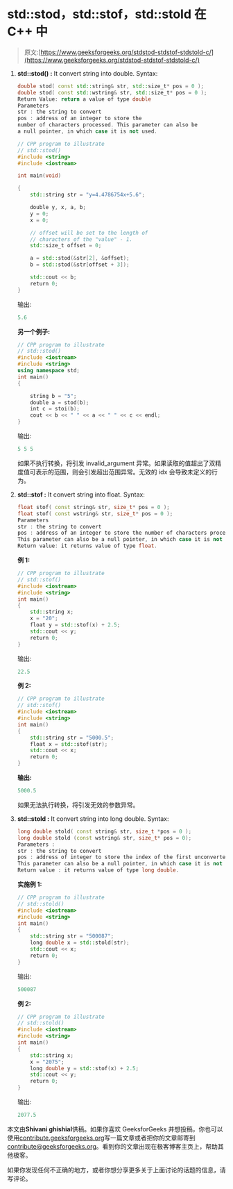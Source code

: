 # std::stod，std::stof，std::stold 在 C++ 中

> 原文:[https://www.geeksforgeeks.org/stdstod-stdstof-stdstold-c/](https://www.geeksforgeeks.org/stdstod-stdstof-stdstold-c/)

1.  **std::stod() :** It convert string into double.
    Syntax:

    ```cpp
    double stod( const std::string& str, std::size_t* pos = 0 );
    double stod( const std::wstring& str, std::size_t* pos = 0 );
    Return Value: return a value of type double
    Parameters
    str : the string to convert
    pos : address of an integer to store the 
    number of characters processed. This parameter can also be 
    a null pointer, in which case it is not used.

    ```

    ```cpp
    // CPP program to illustrate
    // std::stod()
    #include <string>
    #include <iostream>

    int main(void)

    {
        std::string str = "y=4.4786754x+5.6";

        double y, x, a, b;
        y = 0;
        x = 0;

        // offset will be set to the length of 
        // characters of the "value" - 1.
        std::size_t offset = 0;

        a = std::stod(&str[2], &offset);
        b = std::stod(&str[offset + 3]);

        std::cout << b;
        return 0;
    }
    ```

    输出:

    ```cpp
    5.6

    ```

    **另一个例子:**

    ```cpp
    // CPP program to illustrate
    // std::stod()
    #include <iostream>
    #include <string>
    using namespace std;
    int main()
    {

        string b = "5";
        double a = stod(b);
        int c = stoi(b);
        cout << b << " " << a << " " << c << endl;
    }
    ```

    输出:

    ```cpp
    5 5 5

    ```

    如果不执行转换，将引发 invalid_argument 异常。如果读取的值超出了双精度值可表示的范围，则会引发超出范围异常。无效的 idx 会导致未定义的行为。

2.  **std::stof :** It convert string into float.
    Syntax:

    ```cpp
    float stof( const string& str, size_t* pos = 0 );
    float stof( const wstring& str, size_t* pos = 0 );
    Parameters
    str : the string to convert
    pos : address of an integer to store the number of characters processed
    This parameter can also be a null pointer, in which case it is not used.
    Return value: it returns value of type float.
    ```

    **例 1:**

    ```cpp
    // CPP program to illustrate
    // std::stof()
    #include <iostream>
    #include <string>
    int main()
    {
        std::string x;
        x = "20";
        float y = std::stof(x) + 2.5;
        std::cout << y;
        return 0;
    }
    ```

    输出:

    ```cpp
    22.5

    ```

    **例 2:**

    ```cpp
    // CPP program to illustrate
    // std::stof()
    #include <iostream>
    #include <string>
    int main()
    {
        std::string str = "5000.5";
        float x = std::stof(str);
        std::cout << x;
        return 0;
    }
    ```

    **输出:**

    ```cpp
    5000.5

    ```

    如果无法执行转换，将引发无效的参数异常。

3.  **std::stold :** It convert string into long double.
    Syntax:

    ```cpp
    long double stold( const string& str, size_t *pos = 0 );
    long double stold (const wstring& str, size_t* pos = 0);
    Parameters : 
    str : the string to convert
    pos : address of integer to store the index of the first unconverted character.
    This parameter can also be a null pointer, in which case it is not used.
    Return value : it returns value of type long double.

    ```

    **实施例 1:**

    ```cpp
    // CPP program to illustrate
    // std::stold()
    #include <iostream>
    #include <string>
    int main()
    {
        std::string str = "500087";
        long double x = std::stold(str);
        std::cout << x;
        return 0;
    }
    ```

    输出:

    ```cpp
    500087

    ```

    **例 2:**

    ```cpp
    // CPP program to illustrate
    // std::stold()
    #include <iostream>
    #include <string>
    int main()
    {
        std::string x;
        x = "2075";
        long double y = std::stof(x) + 2.5;
        std::cout << y;
        return 0;
    }
    ```

    输出:

    ```cpp
    2077.5

    ```

本文由**Shivani ghishial**供稿。如果你喜欢 GeeksforGeeks 并想投稿，你也可以使用[contribute.geeksforgeeks.org](http://www.contribute.geeksforgeeks.org)写一篇文章或者把你的文章邮寄到 contribute@geeksforgeeks.org。看到你的文章出现在极客博客主页上，帮助其他极客。

如果你发现任何不正确的地方，或者你想分享更多关于上面讨论的话题的信息，请写评论。